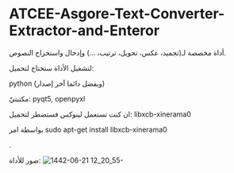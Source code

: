 # ATCEE-Asgore-Text-Converter-Extractor-and-Enteror
أداة مخصصة لـ(تجميد، عكس، تحويل، ترتيب، ...) وإدخال واستخراج النصوص.


لتشغيل الأداة ستحتاج لتحميل:

python (ويفضل دائما آخر إصدار)

مكتبتيّ: pyqt5, openpyxl

ان كنت تستعمل لينوكس فستضطر لتحميل: libxcb-xinerama0

بواسطة امر  sudo apt-get install libxcb-xinerama0

.

صور للأداة:
![1442-06-21 12_20_55-](https://user-images.githubusercontent.com/52295461/106733273-bfef8a00-6622-11eb-8534-db4a51ddcc33.png)
